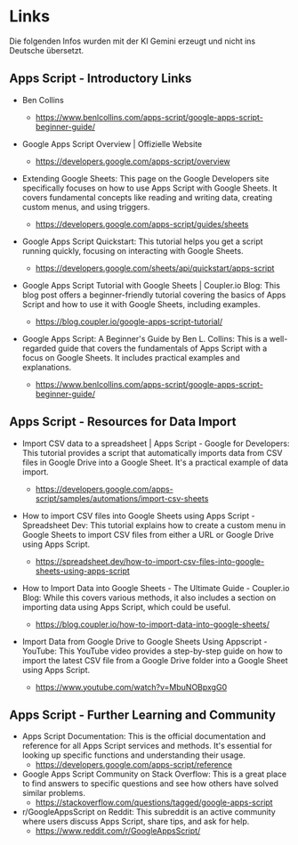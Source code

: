 # Links

Die folgenden Infos wurden mit der KI Gemini erzeugt und nicht ins Deutsche übersetzt.  

## Apps Script - Introductory Links

* Ben Collins
  * <https://www.benlcollins.com/apps-script/google-apps-script-beginner-guide/>

* Google Apps Script Overview | Offizielle Website
  * <https://developers.google.com/apps-script/overview>

* Extending Google Sheets: This page on the Google Developers site specifically focuses on how to use Apps Script with Google Sheets. It covers fundamental concepts like reading and writing data, creating custom menus, and using triggers.
  * <https://developers.google.com/apps-script/guides/sheets>

* Google Apps Script Quickstart: This tutorial helps you get a script running quickly, focusing on interacting with Google Sheets.
  * <https://developers.google.com/sheets/api/quickstart/apps-script>

* Google Apps Script Tutorial with Google Sheets | Coupler.io Blog: This blog post offers a beginner-friendly tutorial covering the basics of Apps Script and how to use it with Google Sheets, including examples.
  * <https://blog.coupler.io/google-apps-script-tutorial/>

* Google Apps Script: A Beginner's Guide by Ben L. Collins: This is a well-regarded guide that covers the fundamentals of Apps Script with a focus on Google Sheets. It includes practical examples and explanations.
  * <https://www.benlcollins.com/apps-script/google-apps-script-beginner-guide/>

## Apps Script - Resources for Data Import

* Import CSV data to a spreadsheet | Apps Script - Google for Developers: This tutorial provides a script that automatically imports data from CSV files in Google Drive into a Google Sheet. It's a practical example of data import.
  * <https://developers.google.com/apps-script/samples/automations/import-csv-sheets>

* How to import CSV files into Google Sheets using Apps Script - Spreadsheet Dev: This tutorial explains how to create a custom menu in Google Sheets to import CSV files from either a URL or Google Drive using Apps Script.
  * <https://spreadsheet.dev/how-to-import-csv-files-into-google-sheets-using-apps-script>
* How to Import Data into Google Sheets - The Ultimate Guide - Coupler.io Blog: While this covers various methods, it also includes a section on importing data using Apps Script, which could be useful.
  * <https://blog.coupler.io/how-to-import-data-into-google-sheets/>
* Import Data from Google Drive to Google Sheets Using Appscript - YouTube: This YouTube video provides a step-by-step guide on how to import the latest CSV file from a Google Drive folder into a Google Sheet using Apps Script.
  * <https://www.youtube.com/watch?v=MbuNOBpxgG0>

## Apps Script - Further Learning and Community

* Apps Script Documentation: This is the official documentation and reference for all Apps Script services and methods. It's essential for looking up specific functions and understanding their usage.
  * <https://developers.google.com/apps-script/reference>
* Google Apps Script Community on Stack Overflow: This is a great place to find answers to specific questions and see how others have solved similar problems.
  * <https://stackoverflow.com/questions/tagged/google-apps-script>
* r/GoogleAppsScript on Reddit: This subreddit is an active community where users discuss Apps Script, share tips, and ask for help.
  * <https://www.reddit.com/r/GoogleAppsScript/>
